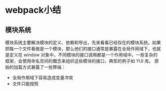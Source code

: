 ﻿# webpack小结


## 模块系统

模块系统主要解决模块的定义、依赖和导出，先来看看已经存在的模块系统。如果把每一个文件看做是一个模块，那么他们的接口通常是暴露在全局作用域下，也就是定义在 window 对象中，不同模块的接口调用都是一个作用域中，一些复杂的框架，会使用命名空间的概念来组织这些模块的接口，典型的例子如 YUI 库。
原始的加载方式暴露了一些弊端：

 - 全局作用域下容易造成变量冲突
 - 文件只能按照 <script> 的书写顺序进行加载
 - 开发人员必须主观解决模块和代码库的依赖关系
 - 在大型项目中各种资源难以管理，长期积累的问题导致代码库混乱不堪

### CommonJS
服务器端的 Node.js 遵循 CommonJS规范，该规范的核心思想是允许模块通过 require 方法来同步加载所要依赖的其他模块，然后通过 exports 或 module.exports 来导出需要暴露的接口。
优点：

 1. 服务器端模块便于重用
 2. NPM 中已经有将近20万个可以使用模块包
 3. 简单并容易使用

缺点：

 1. 同步的模块加载方式不适合在浏览器环境中，同步意味着阻塞加载，浏览器资源是异步加载的
 2. 不能非阻塞的并行加载多个模块

### AMD
Asynchronous Module Definition 规范其实只有一个主要接口 define(id?, dependencies?, factory)，它要在声明模块的时候指定所有的依赖 dependencies，并且还要当做形参传到 factory 中，对于依赖的模块提前执行，依赖前置。
```
    define("module", ["dep1", "dep2"], function(d1, d2) {
      return someExportedValue;
    });
    require(["module", "../file"], function(module, file) { /* ... */ });
```

优点：

 1. 适合在浏览器环境中异步加载模块
 2. 可以并行加载多个模块

缺点:
 1. 提高了开发成本，代码的阅读和书写比较困难，模块定义方式的语义不顺畅
 2. 不符合通用的模块化思维方式，是一种妥协的实现

### ES6模块
ES6模块的设计思想，是尽量的静态化，使得编译时就能确定模块的依赖关系，以及输入和输出的变量。CommonJS 和 AMD 模块，都只能在运行时确定这些东西。依靠Babel实现。
```
    import "jquery";
    export function doStuff() {}
    module "localModule" {}
```
优点：
 1. 容易进行静态分析
 2. 面向未来的 ECMAScript 标准
 
缺点：
 1. 原生浏览器端还没有实现该标准
 2. 全新的命令字，新版的 Node.js才支持

### 所有的资源都是模块
上述的模块都是JS模块文件，在前端开发过程中还涉及到样式、图片、字体、HTML 模板等等众多的资源。这些资源还会以各种方言的形式存在，比如 coffeescript、 less、 sass、众多的模板库、多语言系统（i18n）等等。
如果他们都可以视作模块，并且都可以通过require的方式来加载，比如：
```
    require("./style.css");
    require("./style.less");
    require("./template.jade");
    require("./image.png");
```


## 什么是Webpack
Webpack 是一个模块打包器。它将根据模块的依赖关系进行静态分析，然后将这些模块按照指定的规则生成对应的静态资源。
### Webpack的特点:
#### 代码拆分
Webpack 有两种组织模块依赖的方式，同步和异步。异步依赖作为分割点，形成一个新的块。在优化了依赖树后，每一个异步区块都作为一个文件被打包。

#### 智能解析
Webpack 有一个智能解析器，几乎可以处理任何第三方库，无论它们的模块形式是 CommonJS、 AMD 还是普通的 JS 文件。甚至在加载依赖的时候，允许使用动态表达式 require("./templates/" + name + ".jade")。
#### 插件系统
Webpack 还有一个功能丰富的插件系统。大多数内容功能都是基于这个插件系统运行的，还可以开发和使用开源的 Webpack 插件，来满足各式各样的需求。
#### 快速运行
Webpack 使用异步 I/O 和多级缓存提高运行效率，这使得 Webpack 能够以令人难以置信的速度快速增量编译。

## webpack安装的环境变量问题
第一次安装时遇到了这样的问题:
尝试初始化==> 全局安装 ==> 局部安装 ==> webpack指令失败,失败原因：webpack不是内部或外部指令,搜索问题得出结论：环境变量配置错误导致。

## 以nodejs安装到D盘为例解决方案：
    
    1.安装node.js
        通过path路径查看环境变量,如果出现D:\nodejs\ 说明安装成功。
    
    2.修改默认的node路径
        新建一个NODE_PATH的键,输入设置系统变量NODE_PATH为D:\nodejs\node_global\node_modules
    
    3.Administrator用户变量的PATH路径也要改为以上的地址。
    
    4.配置npm的路径
        在nodejs文件夹下新建两个文件夹,node_global和node_cache,启动cmd,输入以下的命令:
    
        npm config set prefix "d:\nodejs\node_global"npm config set cache "d:\nodejs\node_cache"
    
    5.通过npm在d:nodejs文件夹全局安装webpack
        npm install webpack -g
    
    6.在D:\nodejs\node_globalnpm下局部安装webpack
        npm install webpack --save-dev
    
    7.在以上的文件夹下就可以使用webpack了
        
        node
        require('webpack')
    可以检测除是否配置成功

## 常用webpack指令:

    webpack------->进行打包
    webpack --watch------->自动监控进行打包
    webpack --display-modules ------->打包时显示隐藏的模块
    webpack --display-chunks------->打包时显示原因
    webpack --display-error-details------->显示详细错误信息
    npm install style-loader css-loader --save-dev------->下载loader处理对应的文件
    npm install html -webpack-plugin --save-dev------->安装html插件

### loader的特性：
    
Webpack 本身只能处理 JavaScript 模块，如果要处理其他类型的文件，就需要使用 loader 进行转换。

Loader 可以理解为是模块和资源的转换器，它本身是一个函数，接受源文件作为参数，返回转换的结果。这样，我们就可以通过 require 来加载任何类型的模块或文件，比如 CoffeeScript、 JSX、 LESS 或图片。

 - Loader 可以通过管道方式链式调用，每个 loader
    可以把资源转换成任意格式并传递给下一个 loader ，但是最后一个 loader 必须返回 JavaScript。
 - Loader 可以同步或异步执行。
 - Loader 运行在 node.js 环境中，所以可以做任何可能的事情。
 - Loader 可以接受参数，以此来传递配置项给 loader。
 - Loader 可以通过文件扩展名（或正则表达式）绑定给不同类型的文件。
 - Loader 可以通过 npm 发布和安装。
 - 除了通过 package.json 的 main 指定，通常的模块也可以导出一个 loader 来使用。
 - Loader 可以访问配置。
 - 插件可以让 loader 拥有更多特性。
 - Loader 可以分发出附加的任意文件。

安装loader:
```
    npm install css-loader style-loader
```
写入一个style.css:
```
    /* style.css */
body { background: yellow; }
```
修改之前的entry.js：
```
    require("!style-loader!css-loader!./style.css") // 载入 style.css
document.write('It works.')
document.write(require('./module.js'))
```
将 entry.js 中的 require("!style!css!./style.css") 修改为 require("./style.css"),再执行:
```
    webpack entry.js bundle.js --module-bind "css=style-loader!css-loader"
```
    在该电脑下是双引号
    
刷新index.html之后可以看到效果,body为黄色

### 配置文件
除了以上的传入参数的方法,还可以通过指定的配置文件来执行,默认情况下,会搜索当前目录的webpack.config.js文件,这个文件是一个node.js模块,返回一个json格式的配置信息对象,或者通过--config选项来配置文件,在根目录下(D:\nodejs\node_globalnpm)创建 packge.json来添加webpack需要的以来:
```
    {
      "name": "webpack-example",
      "version": "1.0.0",
      "description": "A simple webpack example.",
      "main": "bundle.js",
      "scripts": {
        "test": "echo \"Error: no test specified\" && exit 1"
      },
      "keywords": [
        "webpack"
      ],
      "author": "zhaoda",
      "license": "MIT",
      "devDependencies": {
        "css-loader": "^0.21.0",
        "style-loader": "^0.13.0",
        "webpack": "^1.12.2"
      }
    }
```

```
    # 如果没有写入权限，请尝试如下代码更改权限
    chflags -R nouchg .
    sudo chmod  775 package.json
``` 
然后npm install。
接着创建配置文件webpack.config.js：
```
    var webpack = require('webpack')

    module.exports = {
      entry: './entry.js',
      output: {
        path: __dirname,
        filename: 'bundle.js'
      },
      module: {
        loaders: [
          {test: /\.css$/, loader: 'style-loader!css-loader'}
        ]
      }
    }
```
最后直接在根目录下运行webpack,可以看到上一节index内容同样的结果。

### 插件
插件可以完成更多 loader 不能完成的功能。
插件的使用一般是在 webpack 的配置信息 plugins 选项中指定。利用一个最简单的 BannerPlugin 内置插件来实践插件的配置和运行，这个插件的作用是给输出的文件头部添加注释信息。

Webpack 本身内置了一些常用的插件，还可以通过 npm 安装第三方插件。

修改 webpack.config.js，添加 plugins：
```
    var webpack = require('webpack')

    module.exports = {
      entry: './entry.js',
      output: {
        path: __dirname,
        filename: 'bundle.js'
      },
      module: {
        loaders: [
          {test: /\.css$/, loader: 'style-loader!css-loader'}
        ]
      },
      plugins: [
        new webpack.BannerPlugin('This file is created by quwei')
      ]
    }
```
运行webpack,打开bundle.js,可以看到
```
    /*! This file is created by quwei */
    /******/ (function(modules) { // webpackBootstrap
    /******/ 	// The module cache
    /******/ 	var installedModules = {};
    //以后部分省略
```

### 开发环境
当项目逐渐变大，webpack 的编译时间会变长，可以通过参数让编译的输出内容带有进度和颜色。
```
    webpack --progress --colors
```

如果不想每次修改模块后都重新编译，那么可以启动监听模式。开启监听模式后，没有变化的模块会在编译后缓存到内存中，而不会每次都被重新编译，所以监听模式的整体速度是很快的。
```
    webpack --progress --colors --watch
```

当然，使用 webpack-dev-server 开发服务是一个更好的选择。它将在 localhost:8080启动一个express静态资源 web 服务器,并且会以监听模式自动运行 webpack,可以浏览项目中的页面和编译后的资源输出，并且通过一个 socket.io 服务实时监听它们的变化并自动刷新页面。

安装
$ npm install webpack-dev-server -g

运行
$ webpack-dev-server --progress --colors

#### 注意:
    当直接运行时,可能由于webpack-dev-server的版本过高可能是2.x以上的版本,和webpack无法匹配上,会出现Cannot find module 'webpack/bin/config-yargs'的情况。

所以需要直接卸载webpack-dev-server,npm uninstall webpack-dev-server -g,再安装一个低版本的npm uninstall webpack-dev-server -g例如：
    
    npm install webpack-dev-server@1.15.0 -g
    
使用http://localhost:8080/index.html对于js文件的变化是无法实时展现出来的,只能手动刷新后有效,可以使用以下方式自动刷新页面。

1. iframe 模式
    我们不访问 http://localhost:8080，而是访问http://localhost:8080/webpack-dev-server/index.html
2. inline 模式
    在命令行中指定该模式，webpack-dev-server --inline。这样http://localhost:8080/index.html 页面就会在 js 文件变化后自动刷新了。

通过这种监视到的是入口js以及它引用的资源,个人倾向于第二种方式


webpack中配置的打包的使用webpack的plugin, 压缩ES6代码可以按照以下的步骤:

### webpack打包ES6
首先，建立如下的目录：
```
    /web根目录
    -es6
       main.js
       Person.js
    index.html
    webpack.config.js
```
 es6里面存放的ES6风格的代码,main.js作为入口文件,使用 babel 对 ES6 风格的代码进行转换，所以要安装babel-loader 加载器，在命令行输入如下命令：
 
```
    npm install babel-preset-es2015 --sava-dev //安装转码规则
    npm install babel-loader --save-dev //安装 babel-loader
    
```
#### webpack配置文件
```
    var webpack = require('webpack');
    var path = require('path');
    
    module.exports = {
      entry: "./es6/main.js",//入口文件
      output: {//打包输出的文件
        path: __dirname,
        filename: 'bundle.js'
      },
      module: {
        loaders: [
          {
            test: path.join(__dirname, 'es6'),
            loader: 'babel-loader',
            query: {
              presets: ['es2015']
            }
          }
        ]
      },
      resolve: {// 现在你require文件的时候可以直接使用require('file')，不用使用require('file.coffee')
        extensions: ['', '.js', '.json', '.coffee']
      }
    }
``` 
#### 有关代码
##### main.js
```
    import Person from './Person.js';

    let p = new Person ('张三',20);
    document.write(p.say());
```
#### index.html
```
    <!DOCTYPE html>
    <html>
    <head>
        <meta charset="utf-8"/>
        <title>Test</title>
    </head>
    <body>
        <script src="bundle.js"></script>
    </body>
    </html>
```
#### classPerson
```
    class Person{ 
        constructor(name, age){ 
            this.name = name; 
            this.age = age; 
        } 
        say(){ 
            return `我是${this.name},我今年${this.age}岁了。`; 
        }
    }
    export default Person;
```